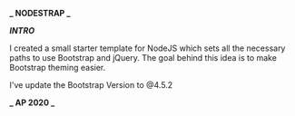**_ NODESTRAP _**

**_INTRO_**

I created a small starter template for NodeJS which sets all the necessary paths to use Bootstrap and jQuery. The goal behind this idea is to make Bootstrap theming easier.

I've update the Bootstrap Version to @4.5.2

**_ AP 2020 _**
